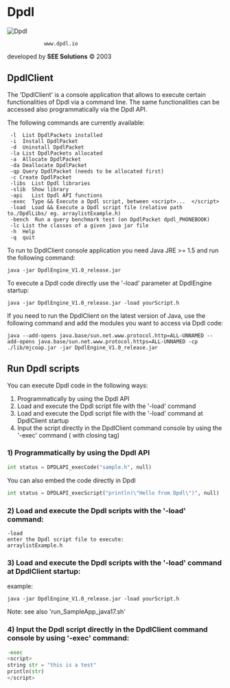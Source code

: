 # Dpdl

![Dpdl](https://www.dpdl.io/images/dpdl-io.png)

				www.dpdl.io

developed by
**SEE Solutions**
&copy; 2003	


## DpdlClient

The 'DpdlClient' is a console application that allows to execute certain functionalities of Dpdl via a command line.
The same functionalities can be accessed also programmatically via the Dpdl API.


The following commands are currently available:
```
 -l  List DpdlPackets installed
 -i  Install DpdlPacket
 -d  Uninstall DpdlPacket
 -la List DpdlPackets allocated
 -a  Allocate DpdlPacket
 -da Deallocate DpdlPacket
 -qp Query DpdlPacket (needs to be allocated first)
 -c Create DpdlPacket
 -libs  List Dpdl libraries
 -slib  Show library
 -api   List Dpdl API functions
 -exec  Type && Execute a Dpdl script, between <script>...  </script>
 -load  Load && Execute a Dpdl script file (relative path to./DpdlLibs/ eg. arraylistExample.h)
 -bench  Run a query benchmark test (on DpdlPacket dpdl_PHONEBOOK)
 -lc List the classes of a given java jar file
 -h  Help
 -q  quit
```

To run to DpdlClient console application you need Java JRE >= 1.5 and run the following command:
```
java -jar DpdlEngine_V1.0_release.jar
```

To execute a Dpdl code directly use the '-load' parameter at DpdlEngine startup:
```
java -jar DpdlEngine_V1.0_release.jar -load yourScript.h
```

If you need to run the DpdlClient on the latest version of Java, use the following command and add the modules you want to access via Dpdl code:

```
java --add-opens java.base/sun.net.www.protocol.http=ALL-UNNAMED --add-opens java.base/sun.net.www.protocol.https=ALL-UNNAMED -cp ./lib/mjcoap.jar -jar DpdlEngine_V1.0_release.jar
```


## Run Dpdl scripts


You can execute Dpdl code in the following ways:

1) Programmatically by using the Dpdl API
2) Load and execute the Dpdl script file with the '-load' command
3) Load and execute the Dpdl script file with the '-load' command at DpdlClient startup
4) Input the script directly in the DpdlClient command console by using the '-exec' command ( with closing </script> tag)


### 1) Programmatically by using the Dpdl API


```python
int status = DPDLAPI_execCode("sample.h", null)
```

You can also embed the code directly in Dpdl

```python
int status = DPDLAPI_execScript("println(\"Hello from Dpdl\")", null)
```

### 2) Load and execute the Dpdl scripts with the '-load' command:

```
-load
enter the Dpdl script file to execute:
arraylistExample.h
```

### 3) Load and execute the Dpdl scripts with the '-load' command at DpdlClient startup:

example:
```
java -jar DpdlEngine_V1.0_release.jar -load yourScript.h
```

Note: see also 'run_SampleApp_java17.sh'


### 4) Input the Dpdl script directly in the DpdlClient command console by using '-exec' command:

```python
-exec
<script>
string str = "this is a test"
println(str)
</script>
```




